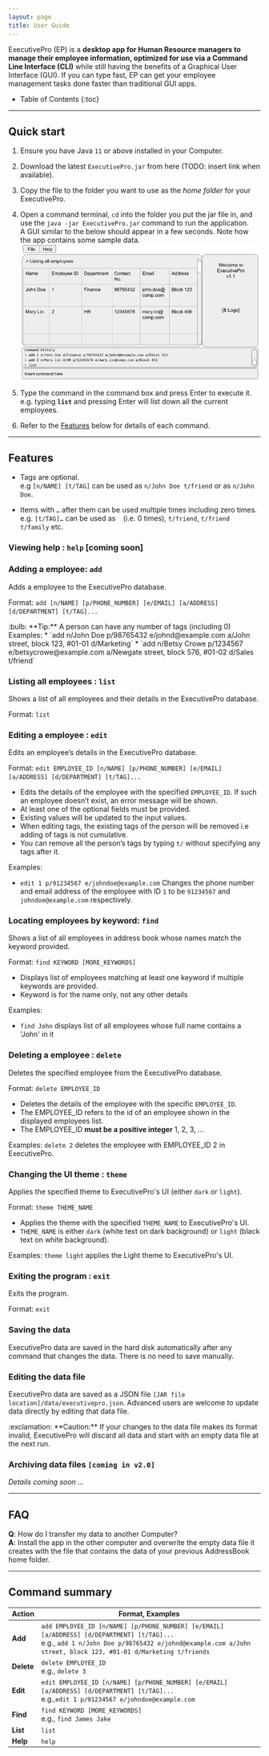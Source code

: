 ```yaml
---
layout: page
title: User Guide
---
```


ExecutivePro (EP) is a **desktop app for Human Resource managers to manage their employee information, optimized for use via a Command Line Interface (CLI)** while still having the benefits of a Graphical User Interface (GUI). If you can type fast, EP can get your employee management tasks done faster than traditional GUI apps.

* Table of Contents
{:toc}

--------------------------------------------------------------------------------------------------------------------

## Quick start

1. Ensure you have Java `11` or above installed in your Computer.

1. Download the latest `ExecutivePro.jar` from here (TODO: insert link when available).

1. Copy the file to the folder you want to use as the _home folder_ for your ExecutivePro.

1. Open a command terminal, `cd` into the folder you put the jar file in, and use the `java -jar ExecutivePro.jar` command to run the application.<br>
   A GUI similar to the below should appear in a few seconds. Note how the app contains some sample data.<br>
   ![Ui](images/Ui.png)

1. Type the command in the command box and press Enter to execute it. e.g. typing **`list`** and pressing Enter will list down all the current employees.<br>

1. Refer to the [Features](#features) below for details of each command.

--------------------------------------------------------------------------------------------------------------------

## Features
<div markdown="block" class="alert alert-info">

* Tags are optional.<br>
  e.g `[n/NAME] [t/TAG]` can be used as `n/John Doe t/friend` or as `n/John Doe`.

* Items with `…` after them can be used multiple times including zero times.<br>
  e.g. `[t/TAG]…` can be used as ` ` (i.e. 0 times), `t/friend`, `t/friend t/family` etc.

</div>

### Viewing help : `help` [coming soon]


### Adding a employee: `add`

Adds a employee to the ExecutivePro database.

Format: `add [n/NAME] [p/PHONE_NUMBER] [e/EMAIL] [a/ADDRESS] [d/DEPARTMENT] [t/TAG]...`

<div markdown="span" class="alert alert-primary">:bulb: **Tip:**
A person can have any number of tags (including 0)
</div>
Examples:
* `add n/John Doe p/98765432 e/johnd@example.com a/John street, block 123, #01-01 d/Marketing`
* `add n/Betsy Crowe p/1234567 e/betsycrowe@example.com a/Newgate street, block 576, #01-02 d/Sales t/friend`


### Listing all employees : `list`

Shows a list of all employees and their details in the ExecutivePro database.

Format: `list`

### Editing a employee : `edit`

Edits an employee’s details in the ExecutivePro database.

Format: `edit EMPLOYEE_ID [n/NAME] [p/PHONE_NUMBER] [e/EMAIL] [a/ADDRESS] [d/DEPARTMENT] [t/TAG]...`

* Edits the details of the employee with the specified `EMPLOYEE_ID`. If such an employee doesn’t exist, an error message will be shown.
* At least one of the optional fields must be provided.
* Existing values will be updated to the input values.
* When editing tags, the existing tags of the person will be removed i.e adding of tags is not cumulative.
* You can remove all the person’s tags by typing `t/` without
  specifying any tags after it.

Examples:
*  `edit 1 p/91234567 e/johndoe@example.com` Changes the phone number and email address of the employee with ID `1` to be `91234567` and `johndoe@example.com` respectively.

### Locating employees by keyword: `find`

Shows a list of all employees in address book whose names match the keyword provided.

Format: `find KEYWORD [MORE_KEYWORDS]`

* Displays list of employees matching at least one keyword if multiple keywords are provided.
* Keyword is for the name only, not any other details

Examples:
* `find John` displays list of all employees whose full name contains a 'John' in it


### Deleting a employee : `delete`

Deletes the specified employee from the ExecutivePro database.

Format: `delete EMPLOYEE_ID`

* Deletes the details of the employee with the specific `EMPLOYEE_ID`.
* The EMPLOYEE_ID refers to the id of an employee shown in the displayed employees list.
* The EMPLOYEE_ID **must be a positive integer** 1, 2, 3, …​

Examples:
`delete 2` deletes the employee with EMPLOYEE_ID 2 in ExecutivePro.

### Changing the UI theme : `theme`

Applies the specified theme to ExecutivePro's UI (either `dark` or `light`).

Format: `theme THEME_NAME`

* Applies the theme with the specified `THEME_NAME` to ExecutivePro's UI.
* `THEME_NAME` is either `dark` (white text on dark background) or `light` (black text on white background).

Examples:
`theme light` applies the Light theme to ExecutivePro's UI.


### Exiting the program : `exit`

Exits the program.

Format: `exit`

### Saving the data

ExecutivePro data are saved in the hard disk automatically after any command that changes the data. There is no need to save manually.

### Editing the data file

ExecutivePro data are saved as a JSON file `[JAR file location]/data/executivepro.json`. Advanced users are welcome to update data directly by editing that data file.

<div markdown="span" class="alert alert-warning">:exclamation: **Caution:**
If your changes to the data file makes its format invalid, ExecutivePro will discard all data and start with an empty data file at the next run.
</div>

### Archiving data files `[coming in v2.0]`

_Details coming soon ..._

--------------------------------------------------------------------------------------------------------------------

## FAQ

**Q**: How do I transfer my data to another Computer?<br>
**A**: Install the app in the other computer and overwrite the empty data file it creates with the file that contains the data of your previous AddressBook home folder.

--------------------------------------------------------------------------------------------------------------------

## Command summary

| Action     | Format, Examples                                                                                                                                                                                                |
|------------|-----------------------------------------------------------------------------------------------------------------------------------------------------------------------------------------------------------------|
| **Add**    | `add EMPLOYEE_ID [n/NAME] [p/PHONE_NUMBER] [e/EMAIL] [a/ADDRESS] [d/DEPARTMENT] [t/TAG]...` <br> e.g., `add 1 n/John Doe p/98765432 e/johnd@example.com a/John street, block 123, #01-01 d/Marketing t/friends` |
| **Delete** | `delete EMPLOYEE_ID`<br> e.g., `delete 3`                                                                                                                                                                       |
| **Edit**   | `edit EMPLOYEE_ID [n/NAME] [p/PHONE_NUMBER] [e/EMAIL] [a/ADDRESS] [d/DEPARTMENT] [t/TAG]...`<br> e.g.,`edit 1 p/91234567 e/johndoe@example.com`                                                                 |
| **Find**   | `find KEYWORD [MORE_KEYWORDS]`<br> e.g., `find James Jake`                                                                                                                                                      |
| **List**   | `list`                                                                                                                                                                                                          |
| **Help**   | `help`                                                                                                                                                                                                          |
